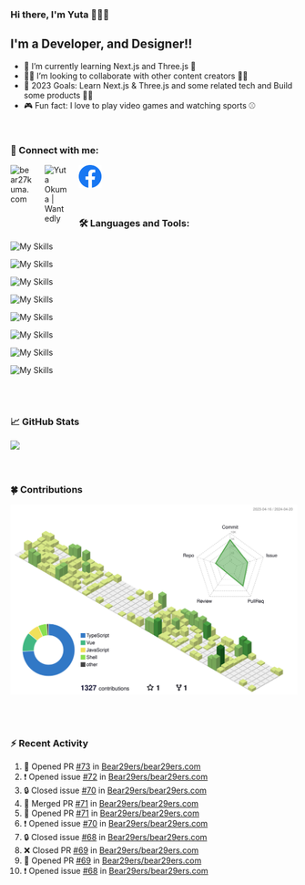 ### Hi there, I'm Yuta 🤟🏻🐻

## I'm a Developer, and Designer!!

- 🌱 I’m currently learning Next.js and Three.js 🤣
- 👬🏻 I’m looking to collaborate with other content creators 👋🏻
- 🥅 2023 Goals: Learn Next.js & Three.js and some related tech and Build some products 💪🏻
- 🎮 Fun fact: I love to play video games and watching sports ⚾️

<br />

### :wave: Connect with me:

[<img align="left" alt="bear27kuma.com" width="40px" src="https://user-images.githubusercontent.com/39920490/156489586-f125813b-e344-46d6-9306-f5786684b976.jpg" style="margin-right: 20px;" />](https://bear29ers.github.io/)
[<img align="left" alt="Yuta Okuma | Wantedly" width="40px" src="https://user-images.githubusercontent.com/39920490/156489528-fdc520d6-10f1-43b6-8bf8-fadf8dcf1a90.jpg" style="margin-right: 20px;" />](https://www.wantedly.com/id/yuta_okuma_b)
[<img align="left" alt="Yuta Okuma | Facebook" width="40px" src="https://github.com/github/explore/blob/main/topics/facebook/facebook.png?raw=true" style="margin-right: 20px;" />](https://www.facebook.com/kumakuma1129/)

[//]: # '[<img align="left" alt="Yuta Okuma | Instagram" width="40px" src="https://github.com/github/explore/blob/main/topics/instagram/instagram.png?raw=true" />](https://www.instagram.com/bear_27earl/)'

<br />
<br />
<br />
<br />

### :hammer_and_wrench: Languages and Tools:

![My Skills](https://skillicons.dev/icons?i=html,css,sass,tailwind,bootstrap,js,ts)

![My Skills](https://skillicons.dev/icons?i=jquery,threejs,react,emotion,styledcomponents,materialui,nextjs)

![My Skills](https://skillicons.dev/icons?i=vercel,vue,nuxt,vite,nodejs,express,jest)

![My Skills](https://skillicons.dev/icons?i=regex,webpack,babel,php,laravel,mysql,sqlite)

![My Skills](https://skillicons.dev/icons?i=docker,git,github,githubactions,aws,gcp,firebase)

![My Skills](https://skillicons.dev/icons?i=vim,neovim,linux,bash,lua,markdown,svg)

![My Skills](https://skillicons.dev/icons?i=idea,vscode,atom,figma,xd,ps,ai)

![My Skills](https://skillicons.dev/icons?i=pr,ae,postman,sentry,codepen,stackoverflow,discord)

<br />
<br />

### :chart_with_upwards_trend: GitHub Stats

<div style="display: flex;">
    <a href="https://github.com/Bear29ers">
        <img height="220px;" src="https://github-readme-stats-bear29ers.vercel.app/api?username=Bear29ers&show_icons=true&theme=bear">
    </a>
</div>

<br />
<br />

### :four_leaf_clover: Contributions

![](./profile-3d-contrib/profile-green-animate.svg)

<br />
<br />

### :zap: Recent Activity

<!--START_SECTION:activity-->

1. 💪 Opened PR [#73](https://github.com/Bear29ers/bear29ers.com/pull/73) in [Bear29ers/bear29ers.com](https://github.com/Bear29ers/bear29ers.com)
2. ❗ Opened issue [#72](https://github.com/Bear29ers/bear29ers.com/issues/72) in [Bear29ers/bear29ers.com](https://github.com/Bear29ers/bear29ers.com)
3. 🔒 Closed issue [#70](https://github.com/Bear29ers/bear29ers.com/issues/70) in [Bear29ers/bear29ers.com](https://github.com/Bear29ers/bear29ers.com)
4. 🎉 Merged PR [#71](https://github.com/Bear29ers/bear29ers.com/pull/71) in [Bear29ers/bear29ers.com](https://github.com/Bear29ers/bear29ers.com)
5. 💪 Opened PR [#71](https://github.com/Bear29ers/bear29ers.com/pull/71) in [Bear29ers/bear29ers.com](https://github.com/Bear29ers/bear29ers.com)
6. ❗ Opened issue [#70](https://github.com/Bear29ers/bear29ers.com/issues/70) in [Bear29ers/bear29ers.com](https://github.com/Bear29ers/bear29ers.com)
7. 🔒 Closed issue [#68](https://github.com/Bear29ers/bear29ers.com/issues/68) in [Bear29ers/bear29ers.com](https://github.com/Bear29ers/bear29ers.com)
8. ❌ Closed PR [#69](https://github.com/Bear29ers/bear29ers.com/pull/69) in [Bear29ers/bear29ers.com](https://github.com/Bear29ers/bear29ers.com)
9. 💪 Opened PR [#69](https://github.com/Bear29ers/bear29ers.com/pull/69) in [Bear29ers/bear29ers.com](https://github.com/Bear29ers/bear29ers.com)
10. ❗ Opened issue [#68](https://github.com/Bear29ers/bear29ers.com/issues/68) in [Bear29ers/bear29ers.com](https://github.com/Bear29ers/bear29ers.com)

<!--END_SECTION:activity-->
